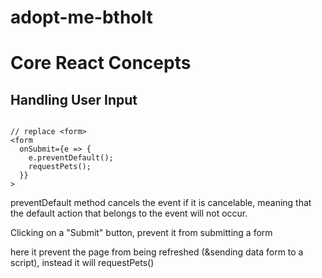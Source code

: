 # adopt-me-btholt

<h1>Core React Concepts</h1>

<h2>Handling User Input</h2>
<pre class="language-javascript"><code class="language-javascript">
<span class="token comment">// replace &lt;form&gt;</span>
<span class="token operator">&lt;</span>form
  onSubmit<span class="token operator">=</span><span class="token punctuation">{</span><span class="token parameter">e</span> <span class="token operator">=&gt;</span> <span class="token punctuation">{</span>
    e<span class="token punctuation">.</span><span class="token function">preventDefault</span><span class="token punctuation">(</span><span class="token punctuation">)</span><span class="token punctuation">;</span>
    <span class="token function">requestPets</span><span class="token punctuation">(</span><span class="token punctuation">)</span><span class="token punctuation">;</span>
  <span class="token punctuation">}</span><span class="token punctuation">}</span>
<span class="token operator">&gt;</span></code></pre>

<p> preventDefault method cancels the event if it is cancelable, meaning that the default action that belongs to the event will not occur. </p>
<p>Clicking on a "Submit" button, prevent it from submitting a form</p>
<p> here it prevent the page from being refreshed (&sending data form to a script), instead it will requestPets()</p>